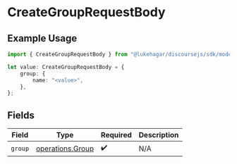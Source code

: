 # CreateGroupRequestBody

## Example Usage

```typescript
import { CreateGroupRequestBody } from "@lukehagar/discoursejs/sdk/models/operations";

let value: CreateGroupRequestBody = {
    group: {
        name: "<value>",
    },
};
```

## Fields

| Field                                                       | Type                                                        | Required                                                    | Description                                                 |
| ----------------------------------------------------------- | ----------------------------------------------------------- | ----------------------------------------------------------- | ----------------------------------------------------------- |
| `group`                                                     | [operations.Group](../../../sdk/models/operations/group.md) | :heavy_check_mark:                                          | N/A                                                         |
